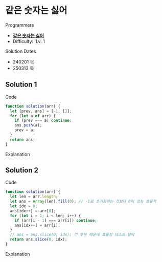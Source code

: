 # 같은 숫자는 싫어

Programmers

- **[같은 숫자는 싫어](https://school.programmers.co.kr/learn/courses/30/lessons/12906)**
- Difficulty: `Lv. 1

Solution Dates

- 240201 목
- 250313 목

## Solution 1

Code

```javascript
function solution(arr) {
  let [prev, ans] = [-1, []];
  for (let a of arr) {
    if (prev === a) continue;
    ans.push(a);
    prev = a;
  }
  return ans;
}
```

Explanation

## Solution 2

Code

```javascript
function solution(arr) {
  let len = arr.length;
  let ans = Array(len).fill(0); // -1로 초기화하는 것보다 0이 성능 효율적
  let idx = 0;
  ans[idx++] = arr[0];
  for (let i = 1; i < len; i++) {
    if (arr[i - 1] === arr[i]) continue;
    ans[idx++] = arr[i];
  }
  // ans = ans.slice(0, idx); 이 부분 때문에 효율성 테스트 탈락
  return ans.slice(0, idx);
}
```

Explanation
